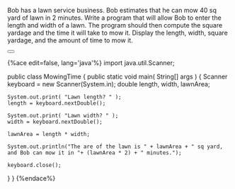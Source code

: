 <!-- djw:done-->
<!--todo: how many sq yards can he mow in 2 minutes? Does this make sense? -->
Bob has a lawn service business. Bob estimates that he can mow 40 sq yard of lawn in 2 minutes. Write a program that will allow Bob to enter the length and width of a lawn. The program should then compute the square yardage and the time it will take to mow it. Display the length, width, square yardage, and the amount of time to mow it.

<button class="section" target="section1" show="Sample Answer" hide="Hide Answer"></button>

<!--sec data-title="Answer" data-id="section1" data-show=false ces-->
{%ace edit=false, lang='java'%}
import java.util.Scanner;

public class MowingTime
{
  public static void main( String[] args )
  {
    Scanner keyboard = new Scanner(System.in);
    double length, width, lawnArea;

    System.out.print( "Lawn length? " );
    length = keyboard.nextDouble();

    System.out.print( "Lawn width? " );
    width = keyboard.nextDouble();
  
    lawnArea = length * width;

    System.out.println("The are of the lawn is " + lawnArea + " sq yard, and Bob can mow it in "+ (lawnArea * 2) + " minutes.");

    keyboard.close();
  }
}
{%endace%}
<!--endsec-->